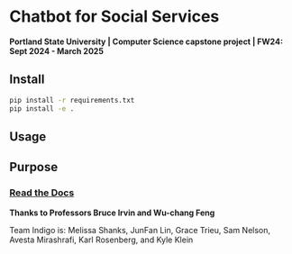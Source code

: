 # Chatbot for Social Services

**Portland State University | Computer Science capstone project | FW24: Sept 2024 - March 2025**

## Install

```bash
pip install -r requirements.txt
pip install -e .
```

## Usage

## Purpose

### [Read the Docs](https://indigobot.readthedocs.io/en/latest/)

**Thanks to Professors Bruce Irvin and Wu-chang Feng**

Team Indigo is:
Melissa Shanks, JunFan Lin, Grace Trieu, Sam Nelson, Avesta Mirashrafi, Karl Rosenberg, and Kyle Klein
